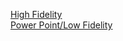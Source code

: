 [High Fidelity](https://www.figma.com/file/ClPvwN2igMomlnbcWwvy7P/Inbilla-Wireframe?type=design&node-id=271-2617&mode=design&t=b1mDHWTLZ1mf7hRU-0 )<br>
[Power Point/Low Fidelity](https://www.canva.com/design/DAF3lacRvxI/DH6INMOvNcHt8F9Q1oorUw/edit?fbclid=IwAR0251QVnObR9H4VQewg-tFDFQG2C8AnM6cx4yu3u3RFJbM9tk1l6YI5LPg)<br>
